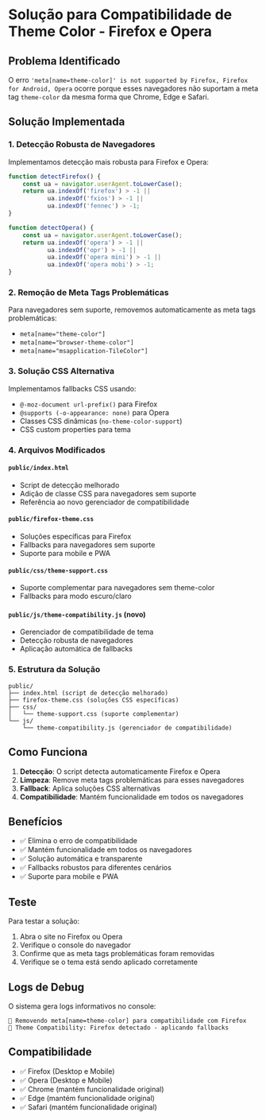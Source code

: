 # Solução para Compatibilidade de Theme Color - Firefox e Opera

## Problema Identificado

O erro `'meta[name=theme-color]' is not supported by Firefox, Firefox for Android, Opera` ocorre porque esses navegadores não suportam a meta tag `theme-color` da mesma forma que Chrome, Edge e Safari.

## Solução Implementada

### 1. Detecção Robusta de Navegadores

Implementamos detecção mais robusta para Firefox e Opera:

```javascript
function detectFirefox() {
    const ua = navigator.userAgent.toLowerCase();
    return ua.indexOf('firefox') > -1 ||
           ua.indexOf('fxios') > -1 ||
           ua.indexOf('fennec') > -1;
}

function detectOpera() {
    const ua = navigator.userAgent.toLowerCase();
    return ua.indexOf('opera') > -1 ||
           ua.indexOf('opr') > -1 ||
           ua.indexOf('opera mini') > -1 ||
           ua.indexOf('opera mobi') > -1;
}
```

### 2. Remoção de Meta Tags Problemáticas

Para navegadores sem suporte, removemos automaticamente as meta tags problemáticas:

- `meta[name="theme-color"]`
- `meta[name="browser-theme-color"]`
- `meta[name="msapplication-TileColor"]`

### 3. Solução CSS Alternativa

Implementamos fallbacks CSS usando:

- `@-moz-document url-prefix()` para Firefox
- `@supports (-o-appearance: none)` para Opera
- Classes CSS dinâmicas (`no-theme-color-support`)
- CSS custom properties para tema

### 4. Arquivos Modificados

#### `public/index.html`

- Script de detecção melhorado
- Adição de classe CSS para navegadores sem suporte
- Referência ao novo gerenciador de compatibilidade

#### `public/firefox-theme.css`

- Soluções específicas para Firefox
- Fallbacks para navegadores sem suporte
- Suporte para mobile e PWA

#### `public/css/theme-support.css`

- Suporte complementar para navegadores sem theme-color
- Fallbacks para modo escuro/claro

#### `public/js/theme-compatibility.js` (novo)

- Gerenciador de compatibilidade de tema
- Detecção robusta de navegadores
- Aplicação automática de fallbacks

### 5. Estrutura da Solução

```
public/
├── index.html (script de detecção melhorado)
├── firefox-theme.css (soluções CSS específicas)
├── css/
│   └── theme-support.css (suporte complementar)
└── js/
    └── theme-compatibility.js (gerenciador de compatibilidade)
```

## Como Funciona

1. **Detecção**: O script detecta automaticamente Firefox e Opera
2. **Limpeza**: Remove meta tags problemáticas para esses navegadores
3. **Fallback**: Aplica soluções CSS alternativas
4. **Compatibilidade**: Mantém funcionalidade em todos os navegadores

## Benefícios

- ✅ Elimina o erro de compatibilidade
- ✅ Mantém funcionalidade em todos os navegadores
- ✅ Solução automática e transparente
- ✅ Fallbacks robustos para diferentes cenários
- ✅ Suporte para mobile e PWA

## Teste

Para testar a solução:

1. Abra o site no Firefox ou Opera
2. Verifique o console do navegador
3. Confirme que as meta tags problemáticas foram removidas
4. Verifique se o tema está sendo aplicado corretamente

## Logs de Debug

O sistema gera logs informativos no console:

```
🔧 Removendo meta[name=theme-color] para compatibilidade com Firefox
🎨 Theme Compatibility: Firefox detectado - aplicando fallbacks
```

## Compatibilidade

- ✅ Firefox (Desktop e Mobile)
- ✅ Opera (Desktop e Mobile)
- ✅ Chrome (mantém funcionalidade original)
- ✅ Edge (mantém funcionalidade original)
- ✅ Safari (mantém funcionalidade original)
